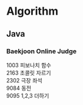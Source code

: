 # Algorithm

## Java

### Baekjoon Online Judge

1003 피보나치 함수  
2163 초콜릿 자르기  
2302 극장 좌석  
9084 동전  
9095 1,2,3 더하기  
